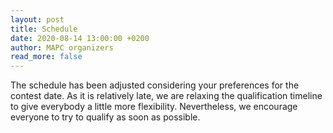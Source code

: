 ```yaml
---
layout: post
title: Schedule
date: 2020-08-14 13:00:00 +0200
author: MAPC organizers
read_more: false
---
```


The schedule has been adjusted considering your preferences for the contest date. As it is relatively late, we are relaxing the qualification timeline to give everybody a little more flexibility. Nevertheless, we encourage everyone to try to qualify as soon as possible.